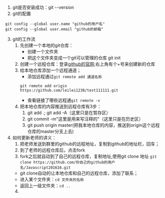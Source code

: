 1. git是否安装成功：git --version
2. git的配置
```
git config --global user.name "github的用户名"
git config --global user.email "github的邮箱"
```
3. git的工作流
    1. 先创建一个本地的git仓库：
        - 创建一个文件夹
        - 把这个文件夹变成一个git可以管理的仓库 git init
    2. 创建一个远程仓库：登录[github的官网](github.com);右上角有个+号来创建新的仓库
    3. 给本地仓库添加一个远程通道；
        - 添加远程通过`git remote add 通道名称`
        ```
        git remote add origin https://github.com/leilei1238/test111111.git
        ```
        - 查看链接了哪些远程通`git remote -v`
    4. 把本地仓库的内容推送到远程仓库有3步：
        1. git add .; git add -A（这里只是在暂存区）
        2. git commit -m"这里是用来写注释的"（这里只是在历史区）
        3. git push origin master(把我本地仓库的内容，推送到origin这个远程仓库的master分支上去)
4. 如何更新老师的讲义：
    1. 把老师发送到群里的github的远程地址，复制到github的地址栏，回车；
    2. 到了老师的远程仓库后，点击fork
    3. fork之后就自动到了自己的远程仓库，复制地址,使用git clone 地址
    `git clone https://github.com/你自己的github的用户名/Javascript201616.git`
    - git clone自动的让本地仓库和自己的远程仓库，添加了联系；
    - 进入某个文件夹：`cd 文件夹的名称`
    - 返回上一级文件夹：`cd ..`
    4.
